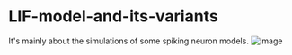 # LIF-model-and-its-variants
It's mainly about the simulations of some spiking neuron models.
![image](https://github.com/iknowtha/LIF-model-and-its-variants/assets/105113033/1dffc1cc-8fdb-4617-94aa-f73112467e4b)
